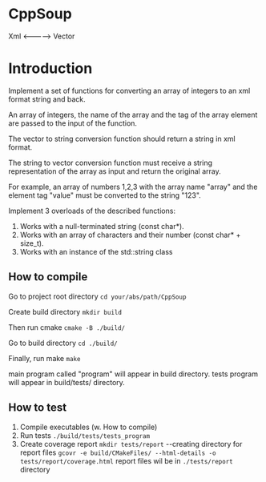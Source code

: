 # CppSoup
Xml <-----> Vector

# Introduction

Implement a set of functions for converting an array of integers to an xml format string and back.

An array of integers, the name of the array and the tag of the array element are passed to the input of the function. 

The vector to string conversion function should return a string in xml format.

The string to vector conversion function must receive a string representation of the array as input and
return the original array.

For example, an array of numbers 1,2,3 with the array name "array" and the element tag "value" must
be converted to the string "<array><value>1</value><value>2</value><value>3</value></array>".

Implement 3 overloads of the described functions:
1. Works with a null-terminated string (const char*).
2. Works with an array of characters and their number (const char* + size_t).
3. Works with an instance of the std::string class

## How to compile

Go to project root directory
`cd your/abs/path/CppSoup`

Create build directory
`mkdir build`

Then run cmake
`cmake -B ./build/`

Go to build directory
`cd ./build/`

Finally, run make
`make`

main program called "program" will appear in build directory.
tests program will appear in build/tests/ directory.

## How to test
1. Compile executables (w. How to compile)
2. Run tests
`./build/tests/tests_program`
3. Create coverage report
`mkdir tests/report` --creating directory for report files
`gcovr -e build/CMakeFiles/ --html-details -o tests/report/coverage.html`
report files wil be in `./tests/report` directory
